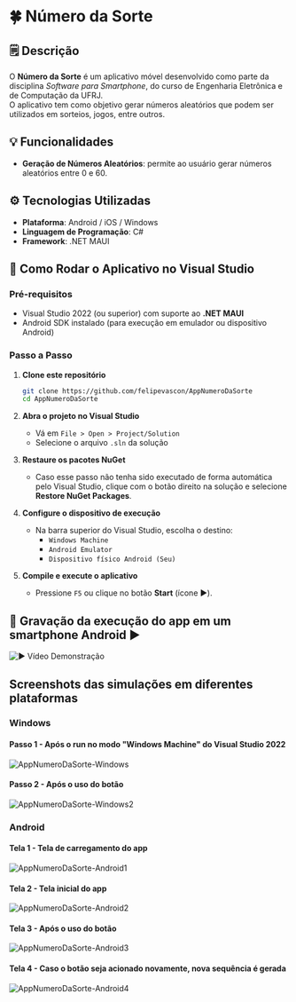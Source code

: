 # 🍀 Número da Sorte

## 🗒️ Descrição

O **Número da Sorte** é um aplicativo móvel desenvolvido como parte da disciplina _Software para Smartphone_, do curso de Engenharia Eletrônica e de Computação da UFRJ.  
O aplicativo tem como objetivo gerar números aleatórios que podem ser utilizados em sorteios, jogos, entre outros.

## 💡 Funcionalidades

- **Geração de Números Aleatórios**: permite ao usuário gerar números aleatórios entre 0 e 60.

## ⚙️ Tecnologias Utilizadas

- **Plataforma**: Android / iOS / Windows  
- **Linguagem de Programação**: C#  
- **Framework**: .NET MAUI

## 📱 Como Rodar o Aplicativo no Visual Studio

### Pré-requisitos

- Visual Studio 2022 (ou superior) com suporte ao **.NET MAUI**
- Android SDK instalado (para execução em emulador ou dispositivo Android)

### Passo a Passo

1. **Clone este repositório**

   ```bash
   git clone https://github.com/felipevascon/AppNumeroDaSorte
   cd AppNumeroDaSorte

2. **Abra o projeto no Visual Studio**  
   - Vá em `File > Open > Project/Solution`  
   - Selecione o arquivo `.sln` da solução  

3. **Restaure os pacotes NuGet**  
   - Caso esse passo não tenha sido executado de forma automática pelo Visual Studio, clique com o botão direito na solução e selecione **Restore NuGet Packages**.  

4. **Configure o dispositivo de execução**  
   - Na barra superior do Visual Studio, escolha o destino:  
     - `Windows Machine`  
     - `Android Emulator`  
     - `Dispositivo físico Android (Seu)`  

5. **Compile e execute o aplicativo**  
   - Pressione `F5` ou clique no botão **Start** (ícone ▶️).

## 🎥 Gravação da execução do app em um smartphone Android ▶️

![▶ Vídeo Demonstração](https://github.com/user-attachments/assets/1610b2dd-cb15-4fda-bd68-d1026d495af1)

## Screenshots das simulações em diferentes plataformas

### Windows

#### Passo 1 - Após o run no modo "Windows Machine" do Visual Studio 2022
![AppNumeroDaSorte-Windows](https://github.com/user-attachments/assets/dc36f8a5-3db0-4a70-9f01-121f9476f212)

#### Passo 2 - Após o uso do botão
![AppNumeroDaSorte-Windows2](https://github.com/user-attachments/assets/abe53726-9c10-4194-b19a-c7323e6685a2)

### Android

#### Tela 1 - Tela de carregamento do app
![AppNumeroDaSorte-Android1](https://github.com/user-attachments/assets/e6523153-864d-4abf-acfb-810a637dbc0f)

#### Tela 2 - Tela inicial do app
![AppNumeroDaSorte-Android2](https://github.com/user-attachments/assets/30b49629-a281-46c8-9b44-8e98b97f2549)

#### Tela 3 - Após o uso do botão
![AppNumeroDaSorte-Android3](https://github.com/user-attachments/assets/02badbea-30d6-488f-bb11-dcd93cade728)

#### Tela 4 - Caso o botão seja acionado novamente, nova sequência é gerada
![AppNumeroDaSorte-Android4](https://github.com/user-attachments/assets/bb87d5f9-90c6-42f7-91ac-301add852668)
